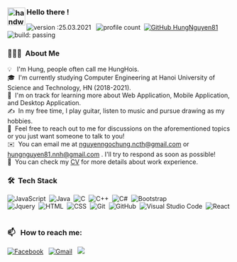 
### <img alt="handwavegif" src="https://user-images.githubusercontent.com/39513876/112366216-8cfe7400-8cfe-11eb-8116-7d3dbae20e97.gif" width='40' align="left"/> Hello there !
![version :25.03.2021](https://img.shields.io/badge/version-25.03.2021-informational) &nbsp;
![profile count](https://komarev.com/ghpvc/?username=HungNguyen81&color=red)&nbsp;
[![GitHub HungNguyen81](https://img.shields.io/github/followers/HungNguyen81?label=follow&style=social)](https://github.com/HungNguyen81)&nbsp;
![build: passing](https://img.shields.io/badge/build-passing-success)
### 👨🏻‍💻 &nbsp;About Me

💡 &nbsp; I'm Hung, people often call me HungHois.\
🎓 &nbsp;I'm currently studying Computer Engineering at Hanoi University of Science and Technology, HN (2018-2021).\
🌱 &nbsp;I'm on track for learning more about Web Application, Mobile Application, and Desktop Application.\
✍️ &nbsp;In my free time, I play guitar, listen to music and pursue drawing as my hobbies.\
💬 &nbsp;Feel free to reach out to me for discussions on the aforementioned topics or you just want someone to talk to you!\
✉️ &nbsp;You can email me at nguyenngochung.ncth@gmail.com or hungnguyen81.nnh@gmail.com . I'll try to respond as soon as possible!\
📄 &nbsp;You can check my [CV](https://drive.google.com/file/d/1Ogj5femm52EmP0TfGC-E2ybZRF3DDITT/view?usp=sharing) for more details about work experience.


### 🛠 &nbsp;Tech Stack
<!--
![Python](https://img.shields.io/badge/-Python-05122A?style=flat&logo=python)&nbsp;-->
![JavaScript](https://img.shields.io/badge/-JavaScript-05122A?style=flat&logo=javascript)&nbsp;
![Java](https://img.shields.io/badge/-Java-05122A?style=flat&logo=Java&logoColor=FFA518)&nbsp;
![C](https://img.shields.io/badge/-C-05122A?style=flat&logo=C&logoColor=A8B9CC)&nbsp;
![C++](https://img.shields.io/badge/-C++-05122A?style=flat&logo=C%2B%2B&logoColor=00599C)&nbsp;
![C#](https://img.shields.io/badge/c%23-%2305122A.svg?&logo=c-sharp&logoColor=white)&nbsp;
![Bootstrap](https://img.shields.io/badge/-Bootstrap-05122A?style=flat&logo=bootstrap&logoColor=563D7C)\
![Jquery](https://img.shields.io/badge/jquery-%2305122A.svg?&logo=jquery&logoColor=white)&nbsp;
![HTML](https://img.shields.io/badge/-HTML-05122A?style=flat&logo=HTML5)&nbsp;
![CSS](https://img.shields.io/badge/-CSS-05122A?style=flat&logo=CSS3&logoColor=1572B6)&nbsp;
![Git](https://img.shields.io/badge/-Git-05122A?style=flat&logo=git)&nbsp;
![GitHub](https://img.shields.io/badge/-GitHub-05122A?style=flat&logo=github)&nbsp;
![Visual Studio Code](https://img.shields.io/badge/-Visual%20Studio%20Code-05122A?style=flat&logo=visual-studio-code&logoColor=007ACC)&nbsp;
![React](https://img.shields.io/badge/react-%2305122A.svg?&logo=react&logoColor=%2361DAFB)&nbsp;


### 📫 &nbsp; How to reach me:


<a href="https://www.facebook.com/hungnguyen.ncth/"><img alt="Facebook" src="https://img.shields.io/badge/Facebook-%231877F2.svg?&style=flat&logo=Facebook&logoColor=white"/></a> &nbsp;
<a href="mailto:nguyenngochung.ncth@gmail.com"><img alt="Gmail" src="https://img.shields.io/badge/Gmail-D14836?style=flat&logo=gmail&logoColor=white" /></a> &nbsp;
<a href="https://instagram.com/nguyen.hung81"><img src="https://img.shields.io/badge/-@nguyen.hung81-E4405F?style=flat&logo=Instagram&logoColor=white"/></a> &nbsp;
<!--
<div align="center">
    <img src="https://github-readme-stats.vercel.app/api?username=HungNguyen81&show_icons=true&theme=vue-dark"/>
</div>
<!--
**HungNguyen81/HungNguyen81** is a ✨ _special_ ✨ repository because its `README.md` (this file) appears on your GitHub profile.
     <img src="https://github-readme-stats.vercel.app/api/top-langs/?username=HungNguyen81&layout=compact&theme=vue-dark&langs_count=10"/> 
Here are some ideas to get you started:

- 🔭 I’m currently working on ...
- 🌱 I’m currently learning ...
- 👯 I’m looking to collaborate on ...
- 🤔 I’m looking for help with ...
- 💬 Ask me about ...
- 📫 How to reach me: ...
- 😄 Pronouns: ...
- ⚡ Fun fact: ...
-->
